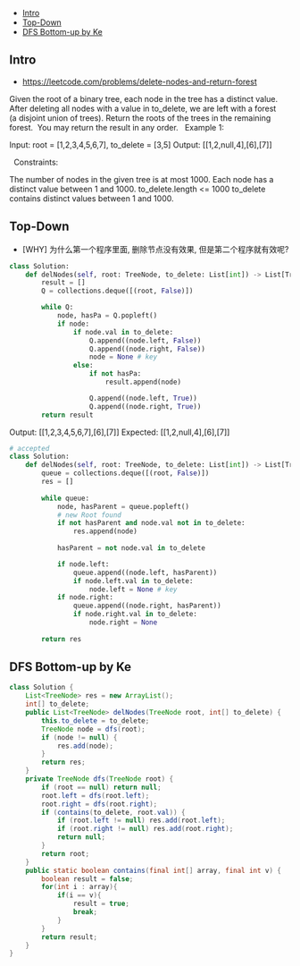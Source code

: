 - [Intro](#intro)
- [Top-Down](#top-down)
- [DFS Bottom-up by Ke](#dfs-bottom-up-by-ke)

## Intro

- https://leetcode.com/problems/delete-nodes-and-return-forest

Given the root of a binary tree, each node in the tree has a distinct value.
After deleting all nodes with a value in to_delete, we are left with a forest (a disjoint union of trees).
Return the roots of the trees in the remaining forest.  You may return the result in any order.
 
Example 1:


Input: root = [1,2,3,4,5,6,7], to_delete = [3,5]
Output: [[1,2,null,4],[6],[7]]

 
Constraints:

The number of nodes in the given tree is at most 1000.
Each node has a distinct value between 1 and 1000.
to_delete.length <= 1000
to_delete contains distinct values between 1 and 1000.




## Top-Down

- [WHY] 为什么第一个程序里面, 删除节点没有效果, 但是第二个程序就有效呢?


```py
class Solution:
    def delNodes(self, root: TreeNode, to_delete: List[int]) -> List[TreeNode]:
        result = []
        Q = collections.deque([(root, False)])

        while Q:
            node, hasPa = Q.popleft()
            if node:
                if node.val in to_delete:
                    Q.append((node.left, False))
                    Q.append((node.right, False))
                    node = None # key
                else:
                    if not hasPa:
                        result.append(node)

                    Q.append((node.left, True))
                    Q.append((node.right, True))
        return result
```
Output: [[1,2,3,4,5,6,7],[6],[7]]
Expected: [[1,2,null,4],[6],[7]]


```py
# accepted
class Solution:
    def delNodes(self, root: TreeNode, to_delete: List[int]) -> List[TreeNode]:
        queue = collections.deque([(root, False)])
        res = []
        
        while queue:
            node, hasParent = queue.popleft()
            # new Root found
            if not hasParent and node.val not in to_delete:
                res.append(node)
                
            hasParent = not node.val in to_delete

            if node.left: 
                queue.append((node.left, hasParent))
                if node.left.val in to_delete:
                    node.left = None # key
            if node.right:
                queue.append((node.right, hasParent))
                if node.right.val in to_delete:
                    node.right = None
            
        return res
```

## DFS Bottom-up by Ke
```Java
class Solution {
    List<TreeNode> res = new ArrayList();
    int[] to_delete;
    public List<TreeNode> delNodes(TreeNode root, int[] to_delete) {
        this.to_delete = to_delete;
        TreeNode node = dfs(root);
        if (node != null) {
            res.add(node);
        }
        return res;
    }
    private TreeNode dfs(TreeNode root) {
        if (root == null) return null;
        root.left = dfs(root.left);
        root.right = dfs(root.right);
        if (contains(to_delete, root.val)) {
            if (root.left != null) res.add(root.left);
            if (root.right != null) res.add(root.right);
            return null;
        }
        return root;
    }
    public static boolean contains(final int[] array, final int v) {
        boolean result = false;
        for(int i : array){
            if(i == v){
                result = true;
                break;
            }
        }
        return result;
    }
}
```






